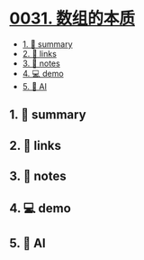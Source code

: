 # [0031. 数组的本质](https://github.com/Tdahuyou/html-css-js/tree/main/0031.%20%E6%95%B0%E7%BB%84%E7%9A%84%E6%9C%AC%E8%B4%A8)


<!-- region:toc -->
- [1. 📝 summary](#1--summary)
- [2. 🔗 links](#2--links)
- [3. 📒 notes](#3--notes)
- [4. 💻 demo](#4--demo)
- [5. 🤖 AI](#5--ai)
<!-- endregion:toc -->

## 1. 📝 summary

## 2. 🔗 links
## 3. 📒 notes
## 4. 💻 demo
## 5. 🤖 AI
